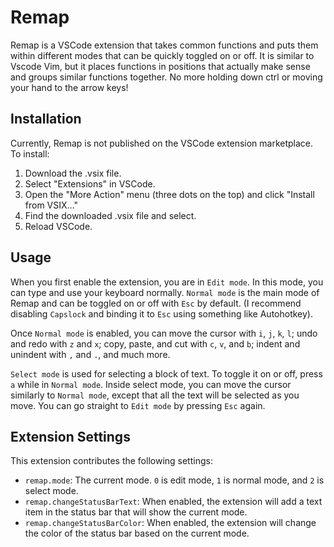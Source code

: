 # Remap

Remap is a VSCode extension that takes common functions and puts them within different modes that can be quickly toggled on or off. It is similar to Vscode Vim, but it places functions in positions that actually make sense and groups similar functions together. No more holding down ctrl or moving your hand to the arrow keys!

## Installation

Currently, Remap is not published on the VSCode extension marketplace. To install:
1. Download the .vsix file.
2. Select "Extensions" in VSCode.
3. Open the "More Action" menu (three dots on the top) and click "Install from VSIX…"
4. Find the downloaded .vsix file and select.
5. Reload VSCode.

## Usage

When you first enable the extension, you are in `Edit mode`. In this mode, you can type and use your keyboard normally. `Normal mode` is the main mode of Remap and can be toggled on or off with `Esc` by default. (I recommend disabling `Capslock` and binding it to `Esc` using something like Autohotkey). 

Once `Normal mode` is enabled, you can move the cursor with `i`, `j`, `k`, `l`; undo and redo with `z` and `x`; copy, paste, and cut with `c`, `v`, and `b`; indent and unindent with `,` and `.`, and much more.

`Select mode` is used for selecting a block of text. To toggle it on or off, press `a` while in `Normal mode`. Inside select mode, you can move the cursor similarly to `Normal mode`, except that all the text will be selected as you move. You can go straight to `Edit mode` by pressing `Esc` again.

## Extension Settings

This extension contributes the following settings:

* `remap.mode`: The current mode. `0` is edit mode, `1` is normal mode, and `2` is select mode.
* `remap.changeStatusBarText`: When enabled, the extension will add a text item in the status bar that will show the current mode.
* `remap.changeStatusBarColor`: When enabled, the extension will change the color of the status bar based on the current mode.
